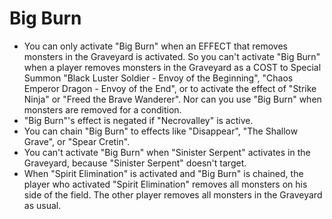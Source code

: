 # Big Burn

*   You can only activate "Big Burn" when an EFFECT that removes monsters in the Graveyard is activated. So you can't activate "Big Burn" when a player removes monsters in the Graveyard as a COST to Special Summon "Black Luster Soldier - Envoy of the Beginning", "Chaos Emperor Dragon - Envoy of the End", or to activate the effect of "Strike Ninja" or "Freed the Brave Wanderer". Nor can you use "Big Burn" when monsters are removed for a condition.
*   "Big Burn"'s effect is negated if "Necrovalley" is active.
*   You can chain "Big Burn" to effects like "Disappear", "The Shallow Grave", or "Spear Cretin".
*   You can't activate "Big Burn" when "Sinister Serpent" activates in the Graveyard, because "Sinister Serpent" doesn't target.
*   When "Spirit Elimination" is activated and "Big Burn" is chained, the player who activated "Spirit Elimination" removes all monsters on his side of the field. The other player removes all monsters in the Graveyard as usual.
